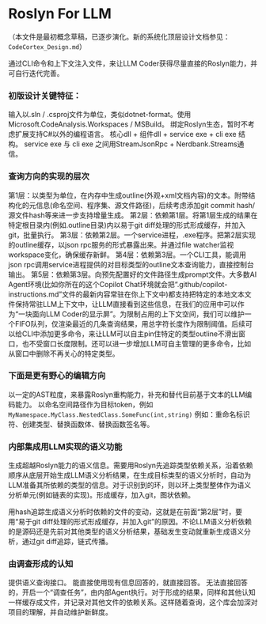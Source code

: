 # Roslyn For LLM
（本文件是最初概念草稿，已逐步演化。新的系统化顶层设计文档参见：`CodeCortex_Design.md`）

通过CLI命令和上下文注入文件，来让LLM Coder获得尽量直接的Roslyn能力，并可自行迭代完善。

### 初版设计关键特征：
输入以.sln / .csproj文件为单位，类似dotnet-format。使用Microsoft.CodeAnalysis.Workspaces / MSBuild。
绑定Roslyn生态，暂时不考虑扩展支持C#以外的编程语言。
核心dll + 组件dll + service exe + cli exe 结构。
service exe 与 cli exe 之间用StreamJsonRpc + Nerdbank.Streams通信。

### 查询方向的实现的层次
第1层：以类型为单位，在内存中生成outline(外观+xml文档内容)的文本。附带结构化的元信息(命名空间、程序集、源文件路径)，后续考虑添加git commit hash/源文件hash等来进一步支持增量生成。
第2层：依赖第1层。将第1层生成的结果在特定根目录内(例如.outline目录)内以易于git diff处理的形式形成缓存，并加入git，批量执行。
第3层：依赖第2层。一个service进程，.exe程序。把第2层实现的outline缓存，以json rpc服务的形式暴露出来。并通过file watcher监视workspace变化，确保缓存新鲜。
第4层：依赖第3层。一个CLI工具，能调用json rpc调用service进程提供的对目标类型的outline文本查询能力，直接控制台输出。
第5层：依赖第3层。向预先配置好的文件路径生成prompt文件。大多数AI Agent环境(比如你所在的这个Copilot Chat环境就会把“.github/copilot-instructions.md”文件的最新内容常驻在你上下文中)都支持把特定的本地文本文件保持常驻LLM上下文中，让LLM直接看到这些信息，在我们的应用中可以作为“一块面向LLM Coder的显示屏”。为限制占用的上下文空间，我们可以维护一个FIFO队列，仅渲染最近的几条查询结果，用总字符长度作为限制阈值。后续可以给CLI中添加更多命令，来让LLM可以自主pin住特定的类型outline不滑出窗口，也不受窗口长度限制。还可以进一步增加LLM可自主管理的更多命令，比如从窗口中删除不再关心的特定类型。

### 下面是更有野心的编辑方向
以一定的AST粒度，来暴露Roslyn重构能力，补充和替代目前基于文本的LLM编码能力。
以命名空间路径作为目标token，例如`MyNamespace.MyClass.NestedClass.SomeFunc(int,string)`
例如：重命名标识符、创建类型、替换函数体、替换函数签名等。

### 内部集成用LLM实现的语义功能
生成超越Roslyn能力的语义信息。需要用Roslyn先追踪类型依赖关系，沿着依赖顺序从底层开始生成LLM语义分析结果，在生成目标类型的语义分析时，自动为LLM准备其所依赖的类型的信息。对于识别到的环，则以环上类型整体作为语义分析单元(例如链表的实现)。形成缓存，加入git，图状依赖。

用hash追踪生成语义分析时依赖的文件的变动，这就是在前面“第2层”时，要用“易于git diff处理的形式形成缓存，并加入git”的原因。不论LLM语义分析依赖的是源码还是先前对其他类型的语义分析结果，基础发生变动就重新生成语义分析，通过git diff追踪，链式传播。

### 由调查形成的认知
提供语义查询接口。
能直接使用现有信息回答的，就直接回答。
无法直接回答的，开启一个“调查任务”，由内部Agent执行。对于形成的结果，同样和其他认知一样缓存成文件，并记录对其他文件的依赖关系。这样随着查询，这个库会加深对项目的理解，并自动维护新鲜度。
